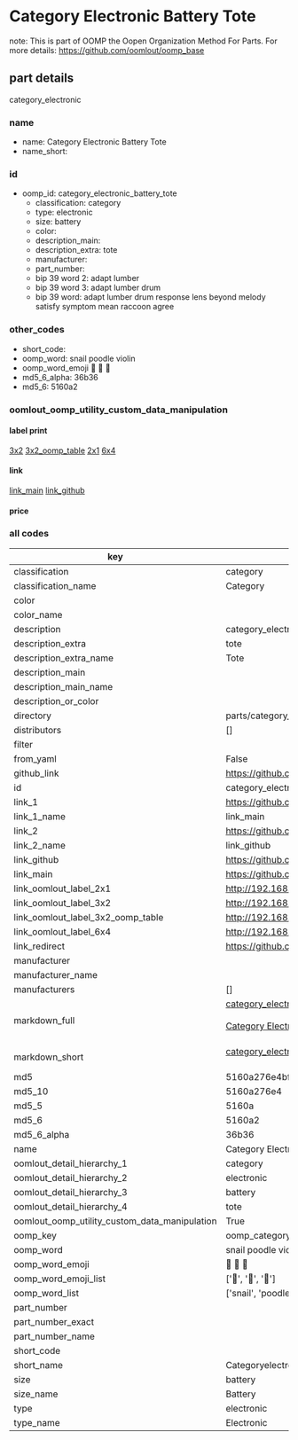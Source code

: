 # Category Electronic Battery Tote  

note: This is part of OOMP the Oopen Organization Method For Parts. For more details: https://github.com/oomlout/oomp_base

##  part details
  



category_electronic



### name
* name: Category Electronic Battery Tote
* name_short: 
### id
* oomp_id: category_electronic_battery_tote
  * classification: category
  * type: electronic
  * size: battery
  * color: 
  * description_main: 
  * description_extra: tote
  * manufacturer: 
  * part_number: 
  * bip 39 word 2: adapt lumber
  * bip 39 word 3: adapt lumber drum
  * bip 39 word: adapt lumber drum response lens beyond melody satisfy symptom mean raccoon agree

### other_codes
* short_code: 
* oomp_word: snail poodle violin
* oomp_word_emoji :snail: :poodle: :violin:
* md5_6_alpha: 36b36
* md5_6: 5160a2






### oomlout_oomp_utility_custom_data_manipulation
#### label print
[3x2](http://192.168.1.245:1112/?label=oomp%2036b36)
[3x2_oomp_table](http://192.168.1.108:1112/?label=oomp%2036b36)
[2x1](http://192.168.1.242:1112/?label=oomp%2036b36)
[6x4](http://192.168.1.55:1112/?label=oomp%2036b36)    

#### link

[link_main](https://github.com/oomlout/oomlout_oomp_version_1_messy/tree/main/parts/category_electronic_battery_tote) [link_github](https://github.com/oomlout/oomlout_oomp_version_1_messy/tree/main/parts/category_electronic_battery_tote)                             

#### price







### all codes 
| key | value |  
| --- | --- |  
| classification | category |  
| classification_name | Category |  
| color |  |  
| color_name |  |  
| description | category_electronic |  
| description_extra | tote |  
| description_extra_name | Tote |  
| description_main |  |  
| description_main_name |  |  
| description_or_color |   |  
| directory | parts/category_electronic_battery_tote |  
| distributors | [] |  
| filter |  |  
| from_yaml | False |  
| github_link | https://github.com/oomlout/oomlout_oomp_part_src/tree/main/parts/category_electronic_battery_tote |  
| id | category_electronic_battery_tote |  
| link_1 | https://github.com/oomlout/oomlout_oomp_version_1_messy/tree/main/parts/category_electronic_battery_tote |  
| link_1_name | link_main |  
| link_2 | https://github.com/oomlout/oomlout_oomp_version_1_messy/tree/main/parts/category_electronic_battery_tote |  
| link_2_name | link_github |  
| link_github | https://github.com/oomlout/oomlout_oomp_version_1_messy/tree/main/parts/category_electronic_battery_tote |  
| link_main | https://github.com/oomlout/oomlout_oomp_version_1_messy/tree/main/parts/category_electronic_battery_tote |  
| link_oomlout_label_2x1 | http://192.168.1.242:1112/?label=oomp%2036b36 |  
| link_oomlout_label_3x2 | http://192.168.1.245:1112/?label=oomp%2036b36 |  
| link_oomlout_label_3x2_oomp_table | http://192.168.1.108:1112/?label=oomp%2036b36 |  
| link_oomlout_label_6x4 | http://192.168.1.55:1112/?label=oomp%2036b36 |  
| link_redirect | https://github.com/oomlout/oomlout_oomp_version_1_messy/tree/main/parts/category_electronic_battery_tote |  
| manufacturer |  |  
| manufacturer_name |  |  
| manufacturers | [] |  
| markdown_full | [category_electronic_battery_tote](none)<br>[](none)<br>[Category Electronic Battery Tote](none)<br><br> |  
| markdown_short | [category_electronic_battery_tote](none)<br><br> |  
| md5 | 5160a276e4bf515057401b7a87213818 |  
| md5_10 | 5160a276e4 |  
| md5_5 | 5160a |  
| md5_6 | 5160a2 |  
| md5_6_alpha | 36b36 |  
| name | Category Electronic Battery Tote |  
| oomlout_detail_hierarchy_1 | category |  
| oomlout_detail_hierarchy_2 | electronic |  
| oomlout_detail_hierarchy_3 | battery |  
| oomlout_detail_hierarchy_4 | tote |  
| oomlout_oomp_utility_custom_data_manipulation | True |  
| oomp_key | oomp_category_electronic_battery_tote |  
| oomp_word | snail poodle violin |  
| oomp_word_emoji | :snail: :poodle: :violin: |  
| oomp_word_emoji_list | [':snail:', ':poodle:', ':violin:'] |  
| oomp_word_list | ['snail', 'poodle', 'violin'] |  
| part_number |  |  
| part_number_exact |  |  
| part_number_name |  |  
| short_code |  |  
| short_name | Categoryelectronic |  
| size | battery |  
| size_name | Battery |  
| type | electronic |  
| type_name | Electronic |  
